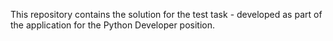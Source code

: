 This repository contains the solution for the test task - developed as part of the application for the Python Developer position.

